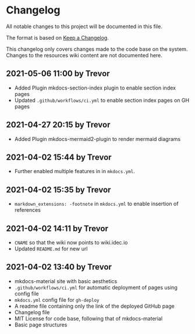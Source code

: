 # Changelog

All notable changes to this project will be documented in this file.

The format is based on [Keep a Changelog](https://keepachangelog.com/en/1.0.0/).

This changelog only covers changes made to the code base on the system.
Changes to the resources wiki content are not documented here.

## 2021-05-06 11:00 by Trevor
-   Added Plugin mkdocs-section-index plugin to enable section index pages
-   Updated `.github/workflows/ci.yml` to enable section index pages on GH pages

## 2021-04-27 20:15 by Trevor
-   Added Plugin mkdocs-mermaid2-plugin to render mermaid diagrams

## 2021-04-02 15:44 by Trevor
-   Further enabled multiple features in in `mkdocs.yml`.

## 2021-04-02 15:35 by Trevor
-   `markdown_extensions: -footnote` in `mkdocs.yml` to enable insertion of references

## 2021-04-02 14:11 by Trevor
-   `CNAME` so that the wiki now points to wiki.idec.io
-   Updated `README.md` for new url

## 2021-04-02 13:40 by Trevor
-   mkdocs-material site with basic aesthetics
-   `.github/workflows/ci.yml` for automatic deployment of pages using config file
-   `mkdocs.yml` config file for `gh-deploy`
-   A readme file containing only the link of the deployed GitHub page
-   Changelog file
-   MIT License for code base, following that of mkdocs-material
-   Basic page structures
